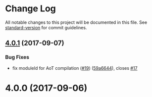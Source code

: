 # Change Log

All notable changes to this project will be documented in this file. See [standard-version](https://github.com/conventional-changelog/standard-version) for commit guidelines.

<a name="4.0.1"></a>
## [4.0.1](https://github.com/fulls1z3/ngx-auth/compare/v4.0.0...v4.0.1) (2017-09-07)


### Bug Fixes

* fix moduleId for AoT compilation ([#19](https://github.com/fulls1z3/ngx-auth/issues/19)) ([59a6644](https://github.com/fulls1z3/ngx-auth/commit/59a6644)), closes [#17](https://github.com/fulls1z3/ngx-auth/issues/17)



<a name="4.0.0"></a>
# 4.0.0 (2017-09-06)
